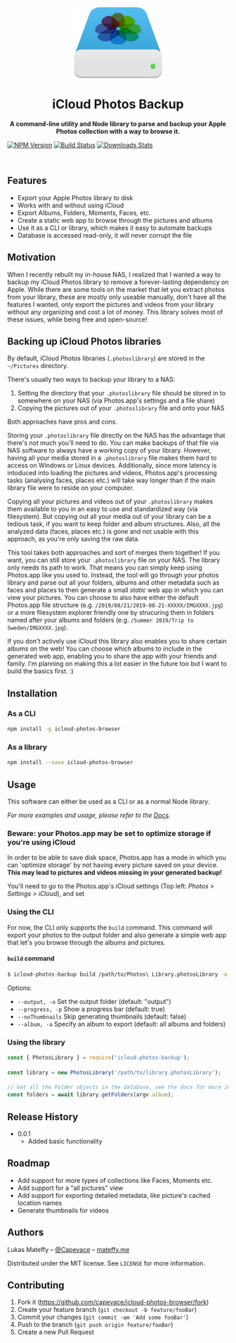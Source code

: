 <div align="center">
	<a href="https://mateffy.me/icloud-photos-backup">
		<img src="icloud.png" width="200px">
	</a>
	<h1>iCloud Photos Backup</h1>
	<p>
		<b>A command-line utility and Node library to parse and backup your Apple Photos collection with a way to browse it.</b>
	</p>
</div>

[![NPM Version][npm-image]][npm-url]
[![Build Status][travis-image]][travis-url]
[![Downloads Stats][npm-downloads]][npm-url]

<br>

## Features
-   Export your Apple Photos library to disk
-	Works with and without using iCloud
-   Export Albums, Folders, Moments, Faces, etc.
-   Create a static web app to browse through the pictures and albums
-   Use it as a CLI or library, which makes it easy to automate backups
-   Database is accessed read-only, it will never corrupt the file

## Motivation
When I recently rebuilt my in-house NAS, I realized that I wanted a way to backup my iCloud Photos library to remove a forever-lasting dependency on Apple. While there are some tools on the market that let you extract photos from your library, these are mostly only useable manually, don't have all the features I wanted, only export the pictures and videos from your library without any organizing and cost a lot of money. This library solves most of these issues, while being free and open-source!

## Backing up iCloud Photos libraries
By default, iCloud Photos libraries (`.photoslibrary`) are stored in the `~/Pictures` directory.

There's usually two ways to backup your library to a NAS:
1. Setting the directory that your `.photoslibrary` file should be stored in to somewhere on your NAS (via Photos.app's settings and a file share)
2. Copying the pictures out of your `.photoslibrary` file and onto your NAS

Both approaches have pros and cons.

Storing your `.photoslibrary` file directly on the NAS has the advantage that there's not much you'll need to do. You can make backups of that file via NAS software to always have a working copy of your library. However, having all your media stored in a `.photoslibrary` file makes them hard to access on Windows or Linux devices. Additionally, since more latency is intoduced into loading the pictures and videos, Photos.app's processing tasks (analysing faces, places etc.) will take way longer than if the main library file were to reside on your computer.

Copying all your pictures and videos out of your `.photoslibrary` makes them available to you in an easy to use and standardized way (via filesystem). But copying out all your media out of your library can be a tedious task, if you want to keep folder and album structures. Also, all the analyzed data (faces, places etc.) is gone and not usable with this approach, as you're only saving the raw data.

This tool takes both approaches and sort of merges them together! If you want, you can still store your `.photoslibrary` file on your NAS. The library only needs its path to work. That means you can simply keep using Photos.app like you used to.
Instead, the tool will go through your photos library and parse out all your folders, albums and other metadata such as faces and places to then generate a small _static_ web app in which you can view your pictures. You can choose to also have either the default Photos.app file structure (e.g. `/2019/08/21/2019-08-21-XXXXX/IMGXXXX.jpg`) or a more filesystem explorer friendly one by strucuring them in folders named after your albums and folders (e.g. `/Summer 2019/Trip to Sweden/IMGXXXX.jpg`).

If you don't actively use iCloud this library also enables you to share certain albums on the web! You can choose which albums to include in the generated web app, enabling you to share the app with your friends and family. I'm planning on making this a lot easier in the future too but I want to build the basics first. :)

## Installation

### As a CLI

```sh
npm install -g icloud-photos-browser
```

### As a library

```sh
npm install --save icloud-photos-browser
```

## Usage

This software can either be used as a CLI or as a normal Node library.

_For more examples and usage, please refer to the [Docs][docs]._

### Beware: your Photos.app may be set to optimize storage if you're using iCloud
In order to be able to save disk space, Photos.app has a mode in which you can 'optimize storage' by not having every picture saved on
your device. __This may lead to pictures and videos missing in your generated backup!__

You'll need to go to the Photos.app's iCloud settings (Top left: _Photos > Settings > iCloud_), and set

### Using the CLI

For now, the CLI only supports the `build` command. This command will export your photos to the output folder and also generate a simple web app that let's you browse through the albums and pictures.

#### `build` command

```sh
$ icloud-photos-backup build /path/to/Photos\ Library.photosLibrary -o /path/to/output
```

Options:
-	`--output, -o` Set the output folder (default: "output")
-	`--progress, -p` Show a progress bar (default: true)
-	`--noThumbnails` Skip generating thumbnails (default: false)
-	`--album, -a` Specify an album to export (default: all albums and folders)

### Using the library

```js
const { PhotosLibrary } = require('icloud-photos-backup');

const library = new PhotosLibrary('/path/to/library.photosLibrary');

// Get all the Folder objects in the database, see the docs for more information on how to use them
const folders = await library.getFolders(argv.album);
```

## Release History

-   0.0.1
    -   Added basic functionality

## Roadmap

-   Add support for more types of collections like Faces, Moments etc.
- 	Add support for a "all pictures" view
-	Add support for exporting detailed metadata, like picture's cached location names
- 	Generate thumbnails for videos

## Authors

Lukas Mateffy – [@Capevace](https://twitter.com/capevace) – [mateffy.me](https://mateffy.me)

Distributed under the MIT license. See `LICENSE` for more information.

## Contributing

1. Fork it (<https://github.com/capevace/icloud-photos-browser/fork>)
2. Create your feature branch (`git checkout -b feature/fooBar`)
3. Commit your changes (`git commit -am 'Add some fooBar'`)
4. Push to the branch (`git push origin feature/fooBar`)
5. Create a new Pull Request

[npm-image]: https://img.shields.io/npm/v/icloud-photos-browser.svg?style=flat-square
[npm-url]: https://npmjs.org/package/icloud-photos-browser
[npm-downloads]: https://img.shields.io/npm/dm/icloud-photos-browser.svg?style=flat-square
[travis-image]: https://img.shields.io/travis/dbader/node-datadog-metrics/master.svg?style=flat-square
[travis-url]: https://travis-ci.org/dbader/node-datadog-metrics
[docs]: https://capevace.github.io/icloud-photos-backup
